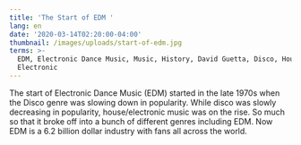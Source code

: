 ```yaml
---
title: 'The Start of EDM '
lang: en
date: '2020-03-14T02:20:00-04:00'
thumbnail: /images/uploads/start-of-edm.jpg
terms: >-
  EDM, Electronic Dance Music, Music, History, David Guetta, Disco, House,
  Electronic
---
```

The start of Electronic Dance Music (EDM) started in the late 1970s when the Disco genre was slowing down in popularity. While disco was slowly decreasing in popularity, house/electronic music was on the rise. So much so that it broke off into a bunch of different genres including EDM. Now EDM is a 6.2 billion dollar industry with fans all across the world.

